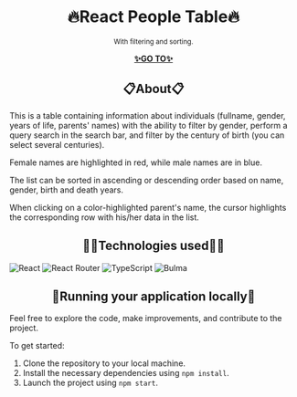 <h1 align="center">🔥React People Table🔥</h1>

<p align="center">
    <sup>With filtering and sorting.</sup>
</p>

<p align="center">
  <a href="https://orpheus29.github.io/react_people-table-advanced/">
    <strong>✨GO TO✨</strong>
  </a>
</p>

<h2 align="center">📋About📋</h2>

This is a table containing information about individuals (fullname, gender, years of life, parents' names) with the ability to filter by gender, perform a query search in the search bar, and filter by the century of birth (you can select several centuries).

Female names are highlighted in red, while male names are in blue.

The list can be sorted in ascending or descending order based on name, gender, birth and death years.

When clicking on a color-highlighted parent's name, the cursor highlights the corresponding row with his/her data in the list.

<h2 align="center">🧙‍♂️Technologies used🧙‍♂️</h2>

![React](https://img.shields.io/badge/react-%2320232a.svg?style=for-the-badge&logo=react&logoColor=%2361DAFB) ![React Router](https://img.shields.io/badge/React_Router-CA4245?style=for-the-badge&logo=react-router&logoColor=white) ![TypeScript](https://img.shields.io/badge/typescript-%23007ACC.svg?style=for-the-badge&logo=typescript&logoColor=white) ![Bulma](https://img.shields.io/badge/Bulma-00D1B2?style=for-the-badge&logo=Bulma&logoColor=white)

<h2 align="center">📌Running your application locally📌</h2>

Feel free to explore the code, make improvements, and contribute to the project.

To get started:

1. Clone the repository to your local machine.
2. Install the necessary dependencies using `npm install`.
3. Launch the project using `npm start`.
